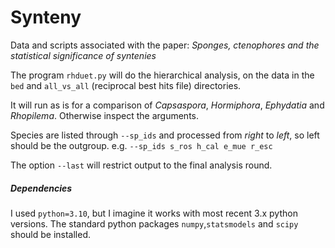 
# Synteny

Data and scripts associated with the paper: *Sponges, ctenophores and the statistical significance of syntenies*

The program `rhduet.py` will do the hierarchical analysis, on the data in the
`bed` and `all_vs_all` (reciprocal best hits file) directories. 

It will run as is for a comparison of *Capsaspora*, *Hormiphora*, *Ephydatia* and *Rhopilema*. Otherwise
inspect the arguments. 

Species are listed through `--sp_ids` and processed from *right* to *left*, so left should be the outgroup.
e.g. `--sp_ids s_ros h_cal e_mue r_esc`

The option `--last` will restrict output to the final analysis round.

##### Dependencies

I used `python=3.10`, but I imagine it works with most recent 3.x python versions.
The standard python packages `numpy`,`statsmodels` and `scipy` should be installed.

